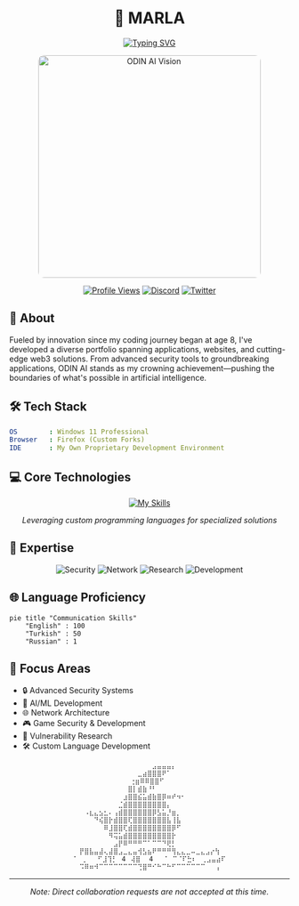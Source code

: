 <div align="center">

# 🌌 MARLA

[![Typing SVG](https://readme-typing-svg.herokuapp.com?font=Fira+Code&pause=1000&color=6B5CF7&random=false&width=435&lines=Transforming+Ideas+into+Reality;Innovation+Through+Intelligence;The+Future+of+AI+Development)](https://git.io/typing-svg)

<img src="https://i.pinimg.com/originals/47/6b/6c/476b6cad083d66ff7c9ef2bff1d892a8.gif" alt="ODIN AI Vision" width="400" style="border-radius: 10px;"/>

[![Profile Views](https://komarev.com/ghpvc/?username=dragonboe&style=for-the-badge&color=blueviolet)](#)
[![Discord](https://img.shields.io/badge/Discord-%237289DA.svg?style=for-the-badge&logo=discord&logoColor=white)](https://discord.gg/your-server)
[![Twitter](https://img.shields.io/badge/Twitter-%231DA1F2.svg?style=for-the-badge&logo=Twitter&logoColor=white)](https://twitter.com/your-handle)

</div>

## 🌟 About

Fueled by innovation since my coding journey began at age 8, I've developed a diverse portfolio spanning applications, websites, and cutting-edge web3 solutions. From advanced security tools to groundbreaking applications, ODIN AI stands as my crowning achievement—pushing the boundaries of what's possible in artificial intelligence.

## 🛠️ Tech Stack

```yaml
OS        : Windows 11 Professional
Browser   : Firefox (Custom Forks)
IDE       : My Own Proprietary Development Environment
```

## 💻 Core Technologies

<div align="center">

[![My Skills](https://skillicons.dev/icons?i=c,cpp,python,rust,tensorflow,docker&theme=dark)](https://skillicons.dev)

*Leveraging custom programming languages for specialized solutions*

</div>

## 🔧 Expertise

<div align="center">

![Security](https://img.shields.io/badge/Security-White%20%7C%20Black%20%7C%20Gray%20Hat-red?style=for-the-badge)
![Network](https://img.shields.io/badge/Network-Architecture%20%26%20Security-green?style=for-the-badge)
![Research](https://img.shields.io/badge/Research-CVE%20Discovery-yellow?style=for-the-badge)
![Development](https://img.shields.io/badge/Development-System%20%26%20AI-blue?style=for-the-badge)

</div>

## 🌐 Language Proficiency

```mermaid
pie title "Communication Skills"
    "English" : 100
    "Turkish" : 50
    "Russian" : 1
```

## 🎯 Focus Areas

- 🔒 Advanced Security Systems
- 🤖 AI/ML Development
- 🌐 Network Architecture
- 🎮 Game Security & Development
- 🔬 Vulnerability Research
- 🛠️ Custom Language Development

<div align="center">

```
⠀⠀⠀⠀⠀⠀⠀⠀⠀⠀⠀⠀⠀⠀⠀⣠⣤⣤⣤⡄⠀⠀⠀⠀⠀⠀⠀⠀⠀
⠀⠀⠀⠀⠀⠀⠀⠀⠀⠀⠀⠀⣀⣴⣿⣿⣿⠟⠁⠀⠀⠀⠀⠀⠀⠀⠀⠀⠀
⠀⠀⠀⠀⠀⠀⠀⠀⠀⠀⢐⣶⠿⠿⣿⣿⠋⠀⠀⠀⠀⠀⠀⠀⠀⠀⠀⠀
⠀⠀⠀⠀⠀⠀⠀⠀⠀⠀⣿⡇⣾⣷⠘⠃⠀⠀⠀⠀⠀⠀⠀⠀⠀⠀⠀⠀⠀
⠀⠀⠀⠀⠀⠀⠀⠀⠀⣰⣿⣿⣮⣥⣾⣷⣿⡿⠶⠞⠲⠂⠀⠀⠀⠀⠀⠀⠀
⠀⠀⠀⠀⠀⠀⠀⠀⣈⣾⣿⣿⣿⣿⣿⣿⣿⣿⡄⠀⠀⠀⠀⠀⠀⠀⠀⠀⠀
⠀⠠⣆⣄⣢⣂⠄⢠⣾⣿⣿⣿⣿⣿⣿⡿⣣⣥⡘⣶⡀⠀⠀⠀⠀⠀⠀⠀⠀
⠀⠀⠀⠙⢮⣿⡗⣾⣿⣿⢏⣿⣿⣿⣿⣿⣿⣿⣧⢸⣧⠀⠀⠀⠀⠀⠀⠀⠀
⠀⠀⠀⠀⠀⠿⣸⣿⣿⢏⣾⣿⣿⣿⣿⣿⣿⣿⣿⡿⠋⠀⠀⠀⠀⠀⠀⠀⠀
⠀⠀⠀⠀⠀⠀⠻⢭⣥⣾⣿⣿⣿⣿⣿⣿⣿⣿⣿⡗⠀⠀⠀⠀⠀⠀⠀⠀⠀
⠀⠀⠀⠀⠀⠀⠀⣠⡟⠿⠛⠛⠛⠉⠁⠉⠉⠙⢟⡃⠀⠀⠀⠀⠀⠀⠀⠀⠀
⡟⣿⣧⣤⣼⢄⣼⣿⣠⣀⣄⣤⢺⣣⣦⠟⠛⠛⠛⢻⣄⣄⣀⠤⣀⣄⣠⡔⢳
⠁⠀⡀⠀⠀⠋⣸⢹⡃⠀4⠀⢼⣿⠀ 4⠀⠀⠈⠀⠉⠈⠏⣓⠆⠀⢀⣠⣤⣴⠏
⠩⠿⠶⠺⠉⠉⠉⠉⠉⠉⠉⠉⢙⣿⠛⠊⠓⠉⠓⠋⠉⠉⠉⠉⠉⠉⠀⠀⢠
```

---

<i>Note: Direct collaboration requests are not accepted at this time.</i>

</div>
